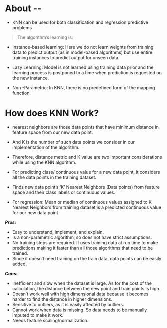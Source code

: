 # About --

- KNN can be used for both classification and regression predictive problems

> The algorithm’s learning is:

- Instance-based learning: Here we do not learn weights from training data to predict output (as in model-based algorithms) but use entire training instances to predict output for unseen data.

- Lazy Learning: Model is not learned using training data prior and the learning process is postponed to a time when prediction is requested on the new instance.

- Non -Parametric: In KNN, there is no predefined form of the mapping function.

# How does KNN Work?

- nearest neighbors are those data points that have minimum distance in feature space from our new data point.

- And K is the number of such data points we consider in our implementation of the algorithm.

- Therefore, distance metric and K value are two important considerations while using the KNN algorithm.

- For predicting class/ continuous value for a new data point, it considers all the data points in the training dataset.

- Finds new data point’s ‘K’ Nearest Neighbors (Data points) from feature space and their class labels or continuous values.

- For regression: Mean or median of continuous values assigned to K Nearest Neighbors from training dataset is a predicted continuous value for our new data point

**_Pros:_**

- Easy to understand, implement, and explain.
- Is a non-parametric algorithm, so does not have strict assumptions.
- No training steps are required. It uses training data at run time to make predictions making it faster than all those algorithms that need to be trained.
- Since it doesn’t need training on the train data, data points can be easily added.

**_Cons:_**

- Inefficient and slow when the dataset is large. As for the cost of the calculation, the distance between the new point and train points is high.
- Doesn’t work well with high dimensional data because it becomes harder to find the distance in higher dimensions.
- Sensitive to outliers, as it is easily affected by outliers.
- Cannot work when data is missing. So data needs to be manually imputed to make it work.
- Needs feature scaling/normalization.
